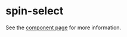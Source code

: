 # spin-select

See the [component page](http://maklesoft.github.io/spin-select/) for more information.
